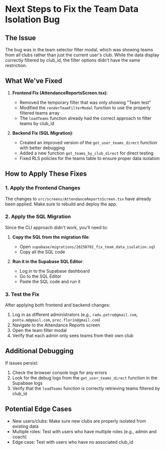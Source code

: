 # Next Steps to Fix the Team Data Isolation Bug

## The Issue
The bug was in the team selector filter modal, which was showing teams from all clubs rather than just the current user's club. While the data display correctly filtered by club_id, the filter options didn't have the same restriction.

## What We've Fixed

1. **Frontend Fix (AttendanceReportsScreen.tsx)**:
   - Removed the temporary filter that was only showing "Team test"
   - Modified the `renderTeamFilterModal` function to use the properly filtered teams array
   - The `loadTeams` function already had the correct approach to filter teams by club_id

2. **Backend Fix (SQL Migration)**:
   - Created an improved version of the `get_user_teams_direct` function with better debugging
   - Added a new function `get_teams_by_club_direct` for direct testing
   - Fixed RLS policies for the teams table to ensure proper data isolation

## How to Apply These Fixes

### 1. Apply the Frontend Changes
The changes to `src/screens/AttendanceReportsScreen.tsx` have already been applied. Make sure to rebuild and deploy the app.

### 2. Apply the SQL Migration
Since the CLI approach didn't work, you'll need to:

1. **Copy the SQL from the migration file**:
   - Open `supabase/migrations/20250701_fix_team_data_isolation.sql`
   - Copy all the SQL code

2. **Run it in the Supabase SQL Editor**:
   - Log in to the Supabase dashboard
   - Go to the SQL Editor
   - Paste the SQL code and run it

### 3. Test the Fix

After applying both frontend and backend changes:

1. Log in as different administrators (e.g., `radu.petre@gmail.com`, `ponta.m@gmail.com`, `prec.florin@gmail.com`)
2. Navigate to the Attendance Reports screen
3. Open the team filter modal
4. Verify that each admin only sees teams from their own club

## Additional Debugging

If issues persist:

1. Check the browser console logs for any errors
2. Look for the debug logs from the `get_user_teams_direct` function in the Supabase logs
3. Verify that the `loadTeams` function is correctly retrieving teams filtered by club_id

## Potential Edge Cases

- New users/clubs: Make sure new clubs are properly isolated from existing data
- Multiple roles: Test with users who have multiple roles (e.g., admin and coach)
- Edge case: Test with users who have no associated club_id 